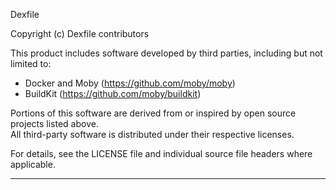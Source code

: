 Dexfile

Copyright (c) Dexfile contributors

This product includes software developed by third parties, including but not limited to:

- Docker and Moby (https://github.com/moby/moby)
- BuildKit (https://github.com/moby/buildkit)

Portions of this software are derived from or inspired by open source projects listed above.  
All third-party software is distributed under their respective licenses.

For details, see the LICENSE file and individual source file headers where applicable.

---
